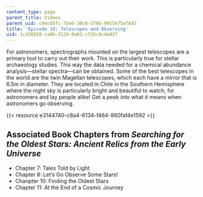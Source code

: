 ```yaml
---
content_type: page
parent_title: Videos
parent_uid: c94cd5fc-7beb-30c8-579b-9915475af643
title: 'Episode 10: Telescopes and Observing'
uid: 1cd30558-ca8b-3129-0a02-cf26c8cde827
---
```


For astronomers, spectrographs mounted on the largest telescopes are a primary tool to carry out their work. This is particularly true for stellar archaeology studies. This way the data needed for a chemical abundance analysis—stellar spectra—can be obtained. Some of the best telescopes in the world are the twin Magellan telescopes, which each have a mirror that is 6.5m in diameter. They are located in Chile in the Southern Hemisphere where the night sky is particularly bright and beautiful to watch, for astronomers and lay people alike! Get a peek into what it means when astronomers go observing. 

{{< resource e3144740-c8a4-8134-f464-860faf4e1592 >}}

Associated Book Chapters from _Searching for the Oldest Stars: Ancient Relics from the Early Universe_
------------------------------------------------------------------------------------------------------

*   Chapter 7: Tales Told by Light
*   Chapter 8: Let’s Go Observe Some Stars!
*   Chanpter 10: Finding the Oldest Stars
*   Chapter 11: At the End of a Cosmic Journey